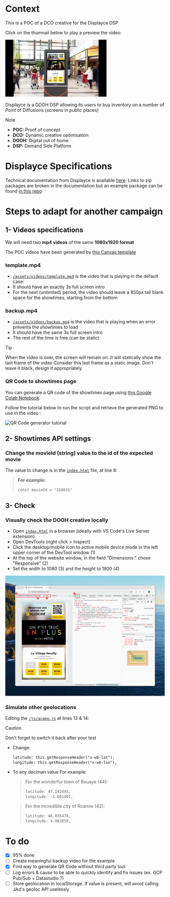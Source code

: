 # Context

This is a POC of a DCO creative for the Displayce DSP

Click on the thumnail below to play a preview the video:

[![Click to play a preview the video](/sources/thumbnail.webp)](https://youtu.be/6hZJUEpEAQs)

Displayce is a DOOH DSP allowing its users to buy inventory on a number of Point of Diffusions (screens in public places)

> [!NOTE]
> - **POC:** Proof of concept
> - **DCO:** Dynamic creative optimisation
> - **DOOH:** Digital out of home
> - **DSP:** Demand Side Platform

# Displayce Specifications

Technical documentation from Displayce is available [here](https://helpdesk.displayce.com/fr/knowledge/cat%C3%A9gories/guide-de-la-dco-avec-displayce).
Links to zip packages are broken in the documentation but an example package can be found [in this repo](sources/6409d1f2c56d7.zip)

# Steps to adapt for another campaign

## 1- Videos specifications

We will need two **mp4 videos** of the same **1080x1920 format**

The POC videos have been generated by [this Canvas template ](https://www.canva.com/design/DAGFkuJSILk/T3Vy7QhPYdkcjv8gOfXgig)

### template.mp4

- [`/assets/videos/template.mp4`](/assets/videos/template.mp4) is the video that is playing in the default case:
- It should have an exactly 3s full screen intro
- For the next (unlimited) period, the video should leave a 850px tall blank space for the showtimes, starting from the bottom

### backup.mp4

- [`/assets/videos/backup.mp4`](/assets/videos/backup.mp4) is the video that is playing when an error prevents the showtimes to load
- It should have the same 3s full screen intro
- The rest of the time is free (can be static)

> [!TIP]
> When the video is over, the screen will remain on. 
> It will statically show the last frame of the video
> Consider this last frame as a static image. 
> Don't leave it black, design it appropriately

### QR Code to showtimes page

You can generate a QR code of the showtimes page using [this Google Colab Notebook](https://colab.research.google.com/drive/1DSV1140blaEkKR2OIF6HtXryXlCajZsh).

Follow the tutorial below to run the script and retrieve the generated PNG to use in the video :

<img alt="QR Code generator tutorial" src="/sources/QR Code generation.gif">

## 2- Showtimes API settings

### Change the movieId (string) value to the id of the expected movie

The value to change is in the [`ìndex.html`](ìndex.html#L8) file, at line 8:

  > **For example:**
  > ```
  > const movieId = "318031"
  > ```

## 3- Check

### Visually check the DOOH creative locally

  - Open [`index.html`](index.html) in a browser (ideally with VS Code's Live Server extension)
  - Open DevTools (right click > Inspect)
  - Click the desktop/mobile icon to active mobile device mode in the left upper corner of the DevTool window (1)
  - At the top of the website window, in the field "Dimensions:" chose "Responsive" (2)
  - Set the width to 1080 (3) and the height to 1920 (4)

<img alt="QR Code generator tutorial" src="/sources/preview.png">

### Simulate other geolocations

Editing the [`/js/acgeo.js`](/js/acgeo.js#L13-L14) at lines 13 & 14:

> [!CAUTION]
> Don't forget to switch it back after your test

  - Change:
    ```
    latitude: this.getResponseHeader("x-wb-lat"),
    longitude: this.getResponseHeader("x-wb-lon"),
    ```
  - To any deciman value
    For example:
    > For the wonderful town of Bouaye (44):
    > ```
    > latitude: 47.142445,
    > longitude: -1.681401,
    > ```

    > For the incredible city of Roanne (42):
    > ```
    > latitude: 46.035478,
    > longitude: 4.083858,
    > ```

# To do 

- [x] 95% done
- [ ] Create meaningful backup video for the example
- [x] Find way to generate QR Code without third party tool
- [ ] Log errors & cause to be able to quickly identify and fix issues (ex. GCP Pub/Sub + Datastudio ?)
- [ ] Store geolocation in localStorage. If value is present, will avoid calling JAd's geoloc API uselessly
